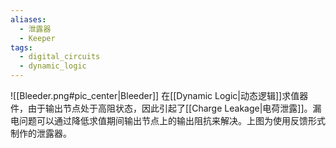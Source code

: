 ```yaml
---
aliases:
  - 泄露器
  - Keeper
tags:
  - digital_circuits
  - dynamic_logic
---
```

![[Bleeder.png#pic_center|Bleeder]]
在[[Dynamic Logic|动态逻辑]]求值器件，由于输出节点处于高阻状态，因此引起了[[Charge Leakage|电荷泄露]]。漏电问题可以通过降低求值期间输出节点上的输出阻抗来解决。上图为使用反馈形式制作的泄露器。